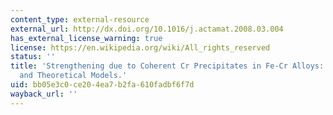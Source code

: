 ```yaml
---
content_type: external-resource
external_url: http://dx.doi.org/10.1016/j.actamat.2008.03.004
has_external_license_warning: true
license: https://en.wikipedia.org/wiki/All_rights_reserved
status: ''
title: 'Strengthening due to Coherent Cr Precipitates in Fe-Cr Alloys: Atomistic Simulations
  and Theoretical Models.'
uid: bb05e3c0-ce20-4ea7-b2fa-610fadbf6f7d
wayback_url: ''
---
```

